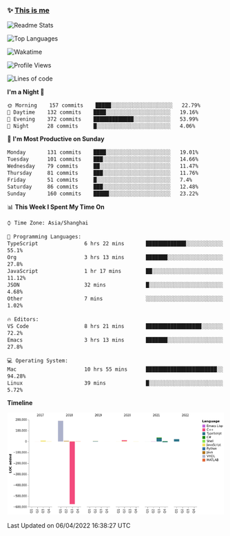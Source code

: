 <!--

**icyzeroice/icyzeroice** is a ✨ _special_ ✨ repository because its `README.md` (this file) appears on your GitHub profile.

Here are some ideas to get you started:

- 🔭 I’m currently working on ...
- 🌱 I’m currently learning ...
- 👯 I’m looking to collaborate on ...
- 🤔 I’m looking for help with ...
- 💬 Ask me about ...
- 📫 How to reach me: ...
- 😄 Pronouns: ...
- ⚡ Fun fact: ...

-->

### ✨ [This is me](https://shakugan.fandom.com/wiki/Serment)

![Readme Stats](https://github-readme-stats.vercel.app/api?username=icyzeroice)

![Top Languages](https://github-readme-stats.vercel.app/api/top-langs/?username=icyzeroice&exclude_repo=scutie2015-digimon&layout=compact&langs_count=5)

![Wakatime](https://github-readme-stats.vercel.app/api/wakatime?username=icyzeroice)

<!--START_SECTION:waka-->
![Profile Views](http://img.shields.io/badge/Profile%20Views-0-blue)

![Lines of code](https://img.shields.io/badge/From%20Hello%20World%20I%27ve%20Written--293%20Thousand%20lines%20of%20code-blue)

**I'm a Night 🦉** 

```text
🌞 Morning    157 commits    █████░░░░░░░░░░░░░░░░░░░░   22.79% 
🌆 Daytime    132 commits    ████░░░░░░░░░░░░░░░░░░░░░   19.16% 
🌃 Evening    372 commits    █████████████░░░░░░░░░░░░   53.99% 
🌙 Night      28 commits     █░░░░░░░░░░░░░░░░░░░░░░░░   4.06%

```
📅 **I'm Most Productive on Sunday** 

```text
Monday       131 commits    ████░░░░░░░░░░░░░░░░░░░░░   19.01% 
Tuesday      101 commits    ███░░░░░░░░░░░░░░░░░░░░░░   14.66% 
Wednesday    79 commits     ██░░░░░░░░░░░░░░░░░░░░░░░   11.47% 
Thursday     81 commits     ███░░░░░░░░░░░░░░░░░░░░░░   11.76% 
Friday       51 commits     █░░░░░░░░░░░░░░░░░░░░░░░░   7.4% 
Saturday     86 commits     ███░░░░░░░░░░░░░░░░░░░░░░   12.48% 
Sunday       160 commits    █████░░░░░░░░░░░░░░░░░░░░   23.22%

```


📊 **This Week I Spent My Time On** 

```text
⌚︎ Time Zone: Asia/Shanghai

💬 Programming Languages: 
TypeScript               6 hrs 22 mins       █████████████░░░░░░░░░░░░   55.1% 
Org                      3 hrs 13 mins       ███████░░░░░░░░░░░░░░░░░░   27.8% 
JavaScript               1 hr 17 mins        ██░░░░░░░░░░░░░░░░░░░░░░░   11.12% 
JSON                     32 mins             █░░░░░░░░░░░░░░░░░░░░░░░░   4.68% 
Other                    7 mins              ░░░░░░░░░░░░░░░░░░░░░░░░░   1.02%

🔥 Editors: 
VS Code                  8 hrs 21 mins       ██████████████████░░░░░░░   72.2% 
Emacs                    3 hrs 13 mins       ███████░░░░░░░░░░░░░░░░░░   27.8%

💻 Operating System: 
Mac                      10 hrs 55 mins      ███████████████████████░░   94.28% 
Linux                    39 mins             █░░░░░░░░░░░░░░░░░░░░░░░░   5.72%

```

**Timeline**

![Chart not found](https://raw.githubusercontent.com/icyzeroice/icyzeroice/main/charts/bar_graph.png) 


 Last Updated on 06/04/2022 16:38:27 UTC
<!--END_SECTION:waka-->

<!--

### Related
- https://github.com/abhisheknaiidu/awesome-github-profile-readme
- https://github.com/coderjojo/creative-profile-readme
- https://github.com/elangosundar/awesome-README-templates
- https://github.com/durgeshsamariya/awesome-github-profile-readme-templates
- https://github.com/anmol098/waka-readme-stats

-->
